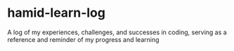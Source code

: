 # hamid-learn-log
A log of my experiences, challenges, and successes in coding, serving as a reference and reminder of my progress and learning
